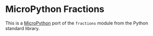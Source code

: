 # MicroPython Fractions

This is a [MicroPython](https://micropython.org) port of the `fractions` module from the Python standard library.
